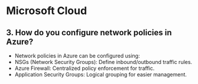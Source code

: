 # Microsoft Cloud

## 3. How do you configure network policies in Azure?
- Network policies in Azure can be configured using:
- NSGs (Network Security Groups): Define inbound/outbound traffic rules.
- Azure Firewall: Centralized policy enforcement for traffic.
- Application Security Groups: Logical grouping for easier management.
